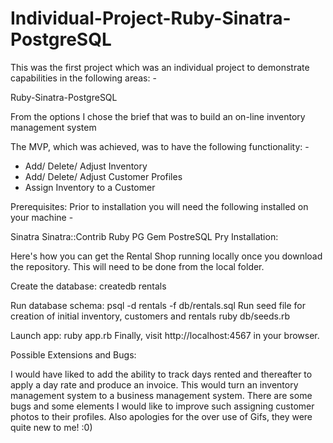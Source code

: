 # Individual-Project-Ruby-Sinatra-PostgreSQL

This was the first project which was an individual project to demonstrate capabilities in the following areas: - 

Ruby-Sinatra-PostgreSQL

From the options I chose the brief that was to build an on-line inventory management system

The MVP, which was achieved, was to have the following functionality: - 

- Add/ Delete/ Adjust Inventory
- Add/ Delete/ Adjust Customer Profiles
- Assign Inventory to a Customer

Prerequisites: 
Prior to installation you will need the following installed on your machine -

Sinatra
Sinatra::Contrib
Ruby
PG Gem
PostreSQL
Pry
Installation: 

Here's how you can get the Rental Shop running locally once you download the repository. 
This will need to be done from the local folder.

Create the database:
createdb rentals

Run database schema:
psql -d rentals -f db/rentals.sql
Run seed file for creation of initial inventory, customers and rentals
ruby db/seeds.rb

Launch app:
ruby app.rb
Finally, visit http://localhost:4567 in your browser.

Possible Extensions and Bugs: 

I would have liked to add the ability to track days rented and thereafter to apply a day rate and produce an invoice. 
This would turn an inventory management system to a business management system. 
There are some bugs and some elements I would like to improve such assigning customer photos to their profiles. 
Also apologies for the over use of Gifs, they were quite new to me! :0) 




